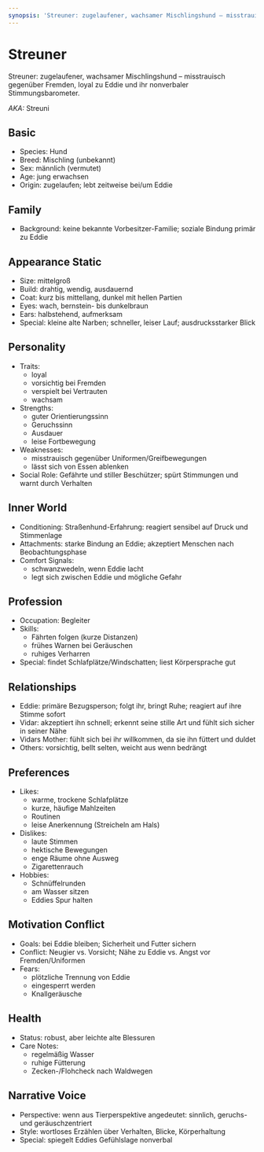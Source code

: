 ```yaml
---
synopsis: 'Streuner: zugelaufener, wachsamer Mischlingshund – misstrauisch gegenüber Fremden, loyal zu Eddie und ihr nonverbaler Stimmungsbarometer.'
---
```


# Streuner

Streuner: zugelaufener, wachsamer Mischlingshund – misstrauisch gegenüber Fremden, loyal zu Eddie und ihr nonverbaler Stimmungsbarometer.

_AKA:_ Streuni

## Basic
- Species: Hund
- Breed: Mischling (unbekannt)
- Sex: männlich (vermutet)
- Age: jung erwachsen
- Origin: zugelaufen; lebt zeitweise bei/um Eddie

## Family
- Background: keine bekannte Vorbesitzer-Familie; soziale Bindung primär zu Eddie

## Appearance Static
- Size: mittelgroß
- Build: drahtig, wendig, ausdauernd
- Coat: kurz bis mittellang, dunkel mit hellen Partien
- Eyes: wach, bernstein- bis dunkelbraun
- Ears: halbstehend, aufmerksam
- Special: kleine alte Narben; schneller, leiser Lauf; ausdrucksstarker Blick

## Personality
- Traits:
  - loyal
  - vorsichtig bei Fremden
  - verspielt bei Vertrauten
  - wachsam
- Strengths:
  - guter Orientierungssinn
  - Geruchssinn
  - Ausdauer
  - leise Fortbewegung
- Weaknesses:
  - misstrauisch gegenüber Uniformen/Greifbewegungen
  - lässt sich von Essen ablenken
- Social Role: Gefährte und stiller Beschützer; spürt Stimmungen und warnt durch Verhalten

## Inner World
- Conditioning: Straßenhund-Erfahrung: reagiert sensibel auf Druck und Stimmenlage
- Attachments: starke Bindung an Eddie; akzeptiert Menschen nach Beobachtungsphase
- Comfort Signals:
  - schwanzwedeln, wenn Eddie lacht
  - legt sich zwischen Eddie und mögliche Gefahr

## Profession
- Occupation: Begleiter
- Skills:
  - Fährten folgen (kurze Distanzen)
  - frühes Warnen bei Geräuschen
  - ruhiges Verharren
- Special: findet Schlafplätze/Windschatten; liest Körpersprache gut

## Relationships
- Eddie: primäre Bezugsperson; folgt ihr, bringt Ruhe; reagiert auf ihre Stimme sofort
- Vidar: akzeptiert ihn schnell; erkennt seine stille Art und fühlt sich sicher in seiner Nähe
- Vidars Mother: fühlt sich bei ihr willkommen, da sie ihn füttert und duldet
- Others: vorsichtig, bellt selten, weicht aus wenn bedrängt

## Preferences
- Likes:
  - warme, trockene Schlafplätze
  - kurze, häufige Mahlzeiten
  - Routinen
  - leise Anerkennung (Streicheln am Hals)
- Dislikes:
  - laute Stimmen
  - hektische Bewegungen
  - enge Räume ohne Ausweg
  - Zigarettenrauch
- Hobbies:
  - Schnüffelrunden
  - am Wasser sitzen
  - Eddies Spur halten

## Motivation Conflict
- Goals: bei Eddie bleiben; Sicherheit und Futter sichern
- Conflict: Neugier vs. Vorsicht; Nähe zu Eddie vs. Angst vor Fremden/Uniformen
- Fears:
  - plötzliche Trennung von Eddie
  - eingesperrt werden
  - Knallgeräusche

## Health
- Status: robust, aber leichte alte Blessuren
- Care Notes:
  - regelmäßig Wasser
  - ruhige Fütterung
  - Zecken-/Flohcheck nach Waldwegen

## Narrative Voice
- Perspective: wenn aus Tierperspektive angedeutet: sinnlich, geruchs- und geräuschzentriert
- Style: wortloses Erzählen über Verhalten, Blicke, Körperhaltung
- Special: spiegelt Eddies Gefühlslage nonverbal
